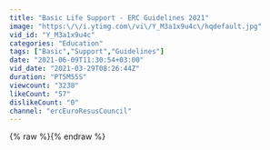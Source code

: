 ```yaml
---
title: "Basic Life Support - ERC Guidelines 2021"
image: "https:\/\/i.ytimg.com\/vi\/Y_M3a1x9u4c\/hqdefault.jpg"
vid_id: "Y_M3a1x9u4c"
categories: "Education"
tags: ["Basic","Support","Guidelines"]
date: "2021-06-09T11:30:54+03:00"
vid_date: "2021-03-29T08:26:44Z"
duration: "PT5M55S"
viewcount: "3238"
likeCount: "57"
dislikeCount: "0"
channel: "ercEuroResusCouncil"
---
```

{% raw %}{% endraw %}
